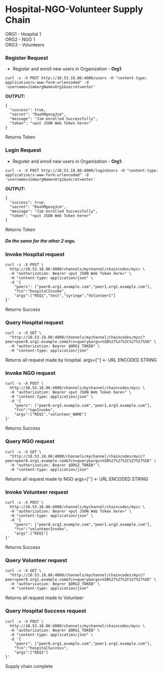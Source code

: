 # Hospital-NGO-Volunteer Supply Chain
ORG1 - Hospital 1 <br />
ORG2 - NGO 1 <br />
ORG3 - Volunteers <br />

### Register Request

* Register and enroll new users in Organization - **Org1**:

`curl -s -X POST http://10.53.18.86:4000/users -H "content-type: application/x-www-form-urlencoded" -d 'username=Jim&orgName=Org1&secret=enter'`

**OUTPUT:**

```
{
  "success": true,
  "secret": "RaxhMgevgJcm",
  "message": "Jim enrolled Successfully",
  "token": "<put JSON Web Token here>"
}
```
Returns Token


### Login Request

* Register and enroll new users in Organization - **Org1**:

`curl -s -X POST http://10.53.18.86:4000/loginUsers -H "content-type: application/x-www-form-urlencoded" -d 'username=Jim&orgName=Org1&secret=enter'`

**OUTPUT:**

```
{
  "success": true,
  "secret": "RaxhMgevgJcm",
  "message": "Jim enrolled Successfully",
  "token": "<put JSON Web Token here>"
}
```
Returns Token


##### Do the same for the other 2 orgs.



### Invoke Hospital request

```
curl -s -X POST \
  http://10.53.18.86:4000/channels/mychannel/chaincodes/mycc \
  -H "authorization: Bearer <put JSON Web Token here>" \
  -H "content-type: application/json" \
  -d '{
	"peers": ["peer0.org1.example.com","peer1.org1.example.com"],
	"fcn":"hospitalInvoke",
	"args":["REQ1","test","syringe","Volunteer1"]
}'
```
Returns Success



### Query Hospital request

```
curl -s -X GET \
  "http://10.53.18.86:4000/channels/mychannel/chaincodes/mycc?peer=peer0.org1.example.com&fcn=query&args=%5B%27%27%2C%27%27%5D" \
  -H "authorization: Bearer $ORG1_TOKEN" \
  -H "content-type: application/json"
```
Returns all request made by hospital.
args=[''] <- URL ENCODED STRING


### Invoke NGO request

```
curl -s -X POST \
  http://10.53.18.86:4000/channels/mychannel/chaincodes/mycc \
  -H "authorization: Bearer <put JSON Web Token here>" \
  -H "content-type: application/json" \
  -d '{
	"peers": ["peer0.org3.example.com","peer1.org3.example.com"],
	"fcn":"ngoInvoke",
	"args":["REQ1","volunteer_NAME"]
}'
```
Returns Success



### Query NGO request

```
curl -s -X GET \
  "http://10.53.18.86:4000/channels/mychannel/chaincodes/mycc?peer=peer0.org1.example.com&fcn=query&args=%5B%27%27%2C%27%27%5D" \
  -H "authorization: Bearer $ORG2_TOKEN" \
  -H "content-type: application/json"
```
Returns all request made to NGO
args=[''] <- URL ENCODED STRING


### Invoke Volunteer request

```
curl -s -X POST \
  http://10.53.18.86:4000/channels/mychannel/chaincodes/mycc \
  -H "authorization: Bearer <put JSON Web Token here>" \
  -H "content-type: application/json" \
  -d '{
	"peers": ["peer0.org2.example.com","peer1.org2.example.com"],
	"fcn":"volunteerInvoke",
	"args":["REQ1"]
}'
```
Returns Success



### Query Volunteer request

```
curl -s -X GET \
  "http://10.53.18.86:4000/channels/mychannel/chaincodes/mycc?peer=peer0.org1.example.com&fcn=query&args=%5B%27%27%2C%27%27%5D" \
  -H "authorization: Bearer $ORG3_TOKEN" \
  -H "content-type: application/json"
```
Returns all request made to Volunteer


### Query Hospital Success request

```
curl -s -X POST \
  http://10.53.18.86:4000/channels/mychannel/chaincodes/mycc \
  -H "authorization: Bearer $ORG1_TOKEN" \
  -H "content-type: application/json" \
  -d '{
	"peers": ["peer0.org1.example.com","peer1.org1.example.com"],
	"fcn":"hospitalSuccess",
	"args":["REQ1"]
}'
```

Supply chain complete
